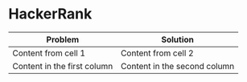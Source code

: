# HackerRank
Problem | Solution
------------ | -------------
Content from cell 1 | Content from cell 2
Content in the first column | Content in the second column
